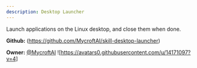 ```yaml
---
description: Desktop Launcher
---
```

Launch applications on the Linux desktop, and close them when done.

**Github:** (https://github.com/MycroftAI/skill-desktop-launcher)

**Owner:** [@MycroftAI](https://github.com/MycroftAI) ![https://avatars0.githubusercontent.com/u/14171097?v=4]

